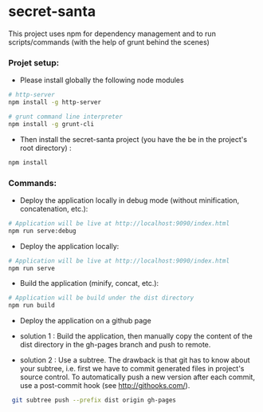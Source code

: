 # secret-santa

This project uses npm for dependency management and to run scripts/commands (with the help of grunt behind the scenes)

### Projet setup:
- Please install globally the following node modules
```sh
# http-server
npm install -g http-server
```
```sh
# grunt command line interpreter
npm install -g grunt-cli
```

- Then install the secret-santa project (you have the be in the project's root directory) :
```sh
npm install
```

### Commands:

- Deploy the application locally in debug mode (without minification, concatenation, etc.):
```sh
# Application will be live at http://localhost:9090/index.html
npm run serve:debug
```

- Deploy the application locally:
```sh
# Application will be live at http://localhost:9090/index.html
npm run serve
```

- Build the application (minify, concat, etc.):
```sh
# Application will be build under the dist directory
npm run build
```

- Deploy the application on a github page

 - solution 1 : Build the application, then manually copy the content of the dist directory in the gh-pages branch and push to remote.

 - solution 2 : Use a subtree. The drawback is that git has to know about your subtree, i.e. first we have to commit generated files in project's source control. To automatically push a new version after each commit, use a post-commit hook (see http://githooks.com/).
 ```sh
  git subtree push --prefix dist origin gh-pages
 ```
